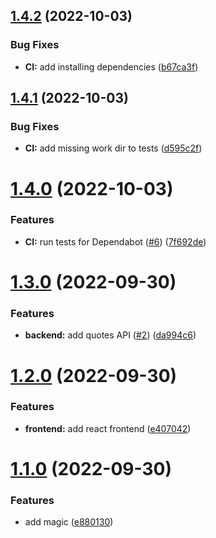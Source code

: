 ## [1.4.2](https://github.com/erik-rw/dependabot_and_yarn_workspaces/compare/v1.4.1...v1.4.2) (2022-10-03)


### Bug Fixes

* **CI:** add installing dependencies ([b67ca3f](https://github.com/erik-rw/dependabot_and_yarn_workspaces/commit/b67ca3f82294f1ff0620b8514ec0c55825d9778a))

## [1.4.1](https://github.com/erik-rw/dependabot_and_yarn_workspaces/compare/v1.4.0...v1.4.1) (2022-10-03)


### Bug Fixes

* **CI:** add missing work dir to tests ([d595c2f](https://github.com/erik-rw/dependabot_and_yarn_workspaces/commit/d595c2f42a7de80cdb0f863fc7af2de1d8aa5ae0))

# [1.4.0](https://github.com/erik-rw/dependabot_and_yarn_workspaces/compare/v1.3.0...v1.4.0) (2022-10-03)


### Features

* **CI:** run tests for Dependabot ([#6](https://github.com/erik-rw/dependabot_and_yarn_workspaces/issues/6)) ([7f692de](https://github.com/erik-rw/dependabot_and_yarn_workspaces/commit/7f692de23acb0231afd89f9b4d1ead88d87f18d6))

# [1.3.0](https://github.com/erik-rw/dependabot_and_yarn_workspaces/compare/v1.2.0...v1.3.0) (2022-09-30)


### Features

* **backend:** add quotes API ([#2](https://github.com/erik-rw/dependabot_and_yarn_workspaces/issues/2)) ([da994c6](https://github.com/erik-rw/dependabot_and_yarn_workspaces/commit/da994c67a6d8c5e2004319f32cc99fdb26f76438))

# [1.2.0](https://github.com/erik-rw/dependabot_and_yarn_workspaces/compare/v1.1.0...v1.2.0) (2022-09-30)


### Features

* **frontend:** add react frontend ([e407042](https://github.com/erik-rw/dependabot_and_yarn_workspaces/commit/e4070420327010336d959a4ad177166b8b5ba365))

# [1.1.0](https://github.com/erik-rw/dependabot_and_yarn_workspaces/compare/v1.0.0...v1.1.0) (2022-09-30)


### Features

* add magic ([e880130](https://github.com/erik-rw/dependabot_and_yarn_workspaces/commit/e880130dc16d1de6f80ff72295439282e74fae5c))

